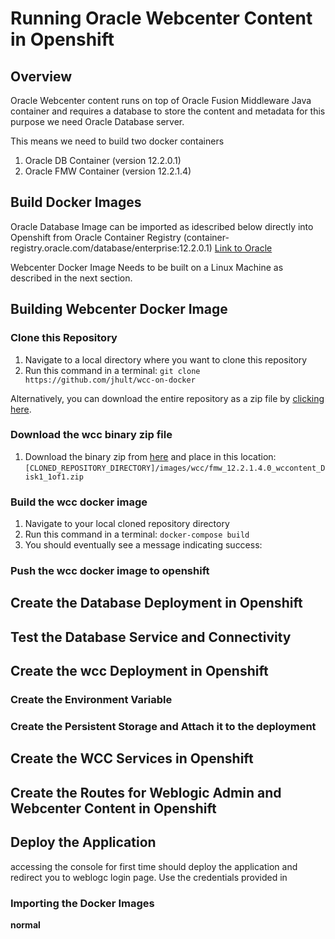 # Running Oracle Webcenter Content in Openshift

## Overview
Oracle Webcenter content runs on top of Oracle Fusion Middleware Java container and requires a database to store the content and metadata for this purpose we need Oracle Database server.

This means we need to build two docker containers 
1. Oracle DB Container (version 12.2.0.1)
2. Oracle FMW Container (version 12.2.1.4)

## Build Docker Images
Oracle Database Image can be imported as idescribed below directly into Openshift from Oracle Container Registry (container-registry.oracle.com/database/enterprise:12.2.0.1) [Link to Oracle](https://container-registry.oracle.com/)

Webcenter Docker Image Needs to be built on a Linux Machine as described in the next section.


## Building Webcenter Docker Image

### Clone this Repository

1. Navigate to a local directory where you want to clone this repository
2. Run this command in a terminal: `git clone https://github.com/jhult/wcc-on-docker`

Alternatively, you can download the entire repository as a zip file by [clicking here](https://github.com/jhult/wcc-on-docker/archive/master.zip).

### Download the wcc binary zip file
1. Download the binary zip from [here](https://www.oracle.com/middleware/technologies/webcenter-content-download.html) and place in this location: `[CLONED_REPOSITORY_DIRECTORY]/images/wcc/fmw_12.2.1.4.0_wccontent_Disk1_1of1.zip`

### Build the wcc docker image
1. Navigate to your local cloned repository directory
2. Run this command in a terminal: `docker-compose build`
3. You should eventually see a message indicating success:

### Push the wcc docker image to openshift


## Create the Database Deployment in Openshift

## Test the Database Service and Connectivity

## Create the wcc Deployment in Openshift
### Create the Environment Variable
### Create the Persistent Storage and Attach it to the deployment

## Create the WCC Services in Openshift

## Create the Routes for Weblogic Admin and Webcenter Content in Openshift

## Deploy the Application 
accessing the console for first time should deploy the application and redirect you to weblogc login page. Use the credentials provided in  
### Importing the Docker Images

**normal**